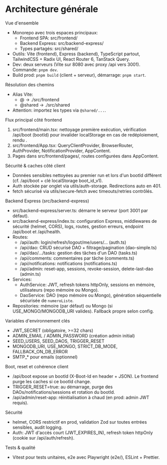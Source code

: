 # Architecture générale

Vue d'ensemble

- Monorepo avec trois espaces principaux:
  - Frontend SPA: src/frontend/
  - Backend Express: src/backend-express/
  - Types partagés: src/shared/
- Outils: Vite (frontend), Express (backend), TypeScript partout, TailwindCSS + Radix UI, React Router 6, TanStack Query.
- Dev: deux serveurs (Vite sur 8080 avec proxy /api vers 3001). Commande: `pnpm dev`.
- Build prod: `pnpm build` (client + serveur), démarrage: `pnpm start`.

Résolution des chemins

- Alias Vite:
  - @ -> ./src/frontend
  - @shared -> ./src/shared
- Attention: importez les types via `@shared/...`.

Flux principal côté frontend

1. src/frontend/main.tsx: nettoyage première exécution, vérification /api/boot (bootId) pour invalider localStorage en cas de redéploiement, rendu <App/>.
2. src/frontend/App.tsx: QueryClientProvider, BrowserRouter, AuthProvider, NotificationProvider, AppContent.
3. Pages dans src/frontend/pages/, routes configurées dans AppContent.

Sécurité & caches côté client

- Données sensibles nettoyées au premier run et lors d'un bootId différent (cf. /api/boot + clé localStorage boot_id_v1).
- Auth stockée par onglet via utils/auth-storage. Redirections auto en 401.
- fetch sécurisé via utils/secure-fetch avec timeouts/retries contrôlés.

Backend Express (src/backend-express)

- src/backend-express/server.ts: démarre le serveur (port 3001 par défaut).
- src/backend-express/index.ts: configuration Express, middlewares de sécurité (helmet, CORS), logs, routes, gestion erreurs, endpoint /api/boot et /api/health.
- Routes:
  - /api/auth: login/refresh/logout/me/users/... (auth.ts)
  - /api/dao: CRUD sécurisé DAO + filtrage/pagination (dao-simple.ts)
  - /api/dao/.../tasks: gestion des tâches d'un DAO (tasks.ts)
  - /api/comments: commentaires par tâche (comments.ts)
  - /api/notifications: notifications (notifications.ts)
  - /api/admin: reset-app, sessions, revoke-session, delete-last-dao (admin.ts)
- Services:
  - AuthService: JWT, refresh tokens httpOnly, sessions en mémoire, utilisateurs (repo mémoire ou Mongo).
  - DaoService: DAO (repo mémoire ou Mongo), génération séquentielle sécurisée de `numeroListe`.
- Repositories: mémoire (par défaut) ou Mongo (si USE_MONGO/MONGODB_URI valides). Fallback propre selon config.

Variables d'environnement clés

- JWT_SECRET (obligatoire, >=32 chars)
- ADMIN_EMAIL / ADMIN_PASSWORD (création admin initial)
- SEED_USERS, SEED_DAOS, TRIGGER_RESET
- MONGODB_URI, USE_MONGO, STRICT_DB_MODE, FALLBACK_ON_DB_ERROR
- SMTP\_\* pour emails (optionnel)

Boot, reset et cohérence client

- /api/boot expose un bootId (X-Boot-Id en header + JSON). Le frontend purge les caches si ce bootId change.
- TRIGGER_RESET=true: au démarrage, purge des DAOs/notifications/sessions et rotation du bootId.
- /api/admin/reset-app: réinitialisation à chaud (en prod: admin JWT requis).

Sécurité

- helmet, CORS restrictif en prod, validation Zod sur toutes entrées sensibles, audit logging.
- Auth: JWT d'accès court (JWT_EXPIRES_IN), refresh token httpOnly (cookie sur /api/auth/refresh).

Tests & qualité

- Vitest pour tests unitaires, e2e avec Playwright (e2e/), ESLint + Prettier.
